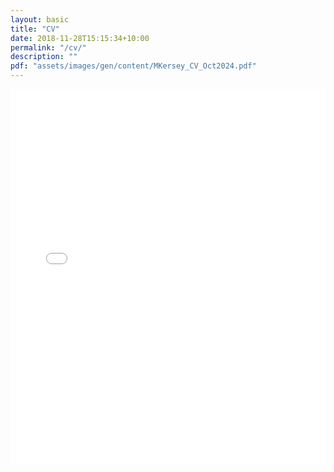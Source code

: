 ```yaml
---
layout: basic
title: "CV"
date: 2018-11-28T15:15:34+10:00
permalink: "/cv/"
description: ""
pdf: "assets/images/gen/content/MKersey_CV_Oct2024.pdf"
---
```


<div class="pdf-container">
  <embed src="{{ page.pdf | relative_url }}" type="application/pdf" width="100%" height="600px" />
</div>